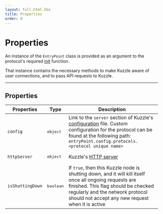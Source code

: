 ```yaml
---
layout: full.html.hbs
title: Properties
order: 0
---
```


# Properties

An instance of the `EntryPoint` class is provided as an argument to the protocol's required [init](/protocols/1/essentials/init) function.

That instance contains the necessary methods to make Kuzzle aware of user connections, and to pass API requests to Kuzzle.

---

## Properties

| Properties       | Type               | Description                                                                                                                                                                                                                           |
| ---------------- | ------------------ | ------------------------------------------------------------------------------------------------------------------------------------------------------------------------------------------------------------------------------------- |
| `config`         | <pre>object</pre>  | Link to the `server` section of Kuzzle's [configuration](/guide/1/essentials/configuration/) file. Custom configuration for the protocol can be found at the following path:<br/>`entryPoint.config.protocols.<protocol unique name>` |
| `httpServer`     | <pre>object</pre>  | Kuzzle's [HTTP server](https://nodejs.org/dist/latest-v8.x/docs/api/http.html#http_class_http_server)                                                                                                                                 |
| `isShuttingDown` | <pre>boolean</pre> | If `true`, then this Kuzzle node is shutting down, and it will kill itself once all ongoing requests are finished. This flag should be checked regularly and the network protocol should not accept any new request when it is active |
